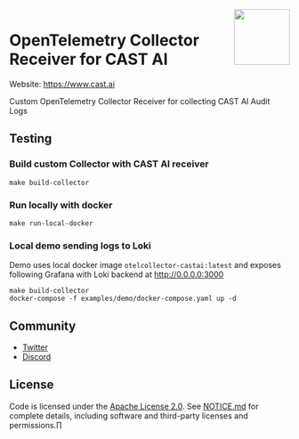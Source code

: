 <a href="https://cast.ai">
    <img src="https://cast.ai/wp-content/themes/cast/img/cast-logo-dark-blue.svg" align="right" height="100" />
</a>

OpenTelemetry Collector Receiver for CAST AI
==================
Website: https://www.cast.ai

Custom OpenTelemetry Collector Receiver for collecting CAST AI Audit Logs

## Testing
### Build custom Collector with CAST AI receiver
```
make build-collector
```

### Run locally with docker
```
make run-local-docker
```

### Local demo sending logs to Loki 
Demo uses local docker image ```otelcollector-castai:latest``` and exposes following Grafana with Loki backend at http://0.0.0.0:3000

```
make build-collector
docker-compose -f examples/demo/docker-compose.yaml up -d
```

## Community

- [Twitter](https://twitter.com/cast_ai)
- [Discord](https://discord.gg/4sFCFVJ)

## License

Code is licensed under the [Apache License 2.0](LICENSE). See [NOTICE.md](NOTICE.md) for complete details, including software and third-party licenses and permissions.∏